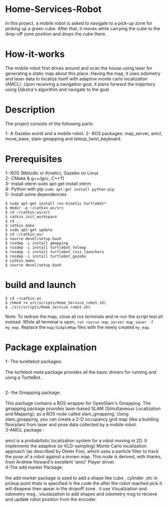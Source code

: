 # Home-Services-Robot
In this project, a mobile robot is asked to navigate to a pick-up zone for picking up a green cube. After that, it moves while carrying the cube to the drop-off zone position and drops the cube there.
# How-it-works
The mobile robot first drives around and scan the house using laser for generating a static map about this place. Having the map, it uses odometry and laser data to localize itself with adaptive monte carlo localization (AMCL). Upon receiving a navigation goal, it plans forward the trajectory using Dijkstra's algorithm and navigate to the goal.
# Description
The project consists of the following parts:

1- A Gazebo world and a mobile robot.
2- ROS packages: map_server, amcl, move_base, slam-gmapping and teleop_twist_keyboard.

# Prerequisites

   1- ROS (Melodic or Kinetic), Gazebo on Linux <br />
   2- CMake & g++/gcc, C++11 <br />
   3- Install xterm sudo apt-get install xterm <br /> 
   4- Python with pip ```sudo apt-get install python-pip``` <br /> 
   5- Install some dependencies <br />
   ```
$ sudo apt-get install ros-kinetic-turtlebot*
$ mkdir -p ~/catkin_ws/src
$ cd ~/catkin_ws/src
$ catkin_init_workspace
$ cd ..
$ catkin_make
$ sudo apt-get update
$ cd ~/catkin_ws/
$ source devel/setup.bash
$ rosdep -i install gmapping
$ rosdep -i install turtlebot_teleop
$ rosdep -i install turtlebot_rviz_launchers
$ rosdep -i install turtlebot_gazebo
$ catkin_make
$ source devel/setup.bash
```
# build and launch
```
$ cd ~/catkin_ws
$ chmod +x src/scripts/Home_Service_robot.sh\
$ ./src/scripts/Home_Service_robot.sh\
```
Note: To redraw the map, close all ros terminals and re-run the script test.sh instead. While all terminal is open, ```run rosrun map_server map_saver -f my_map```. Replace the ``map/SimpleMap`` files with the newly created ```my_map```.
# Package explaination
1- The turetlebot packages: <br />
<br /> 
The turtlebot meta package provides all the basic drivers for running and using a TurtleBot. 

<br />
2- the Gmapping package: <br />
<br /> 
This package contains a ROS wrapper for OpenSlam's Gmapping. The gmapping package provides laser-based SLAM (Simultaneous Localization and Mapping), as a ROS node called slam_gmapping. Using slam_gmapping, you can create a 2-D occupancy grid map (like a building floorplan) from laser and pose data collected by a mobile robot.
<br /> 
3-AMCL package :<br /> 
<br /> 
 amcl is a probabilistic localization system for a robot moving in 2D. It implements the adaptive (or KLD-sampling) Monte Carlo localization approach (as described by Dieter Fox), which uses a particle filter to track the pose of a robot against a known map.
This node is derived, with thanks, from Andrew Howard's excellent 'amcl' Player driver.
<br /> 
4-The add marker Package: <br />
<br /> 
 the add marker package is used to add a shape like cube , cylinder ,etc in pickup point thats is specified in the code the after the robot reached pick it will disapear then apear in the dropoff zone . it use Visualziation and odometry msg , visulaization to add shapes and odometry msg to recieve and update robot position from the encoder.
 <br />
